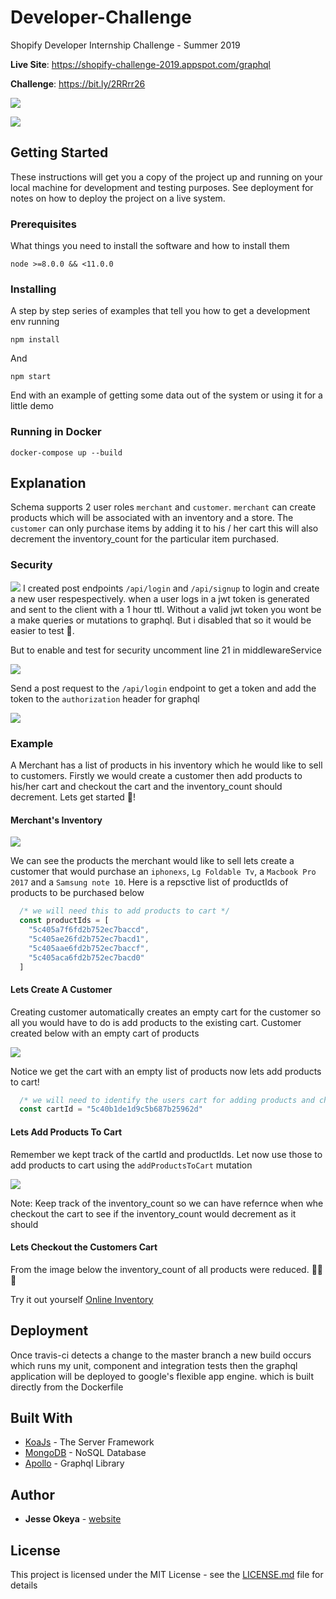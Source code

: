# Developer-Challenge

Shopify Developer Internship Challenge - Summer 2019

**Live Site**: https://shopify-challenge-2019.appspot.com/graphql <br/>

**Challenge**: https://bit.ly/2RRrr26 <br/>

![](/images/design.png?raw=true)

![](/images/graphql.png?raw=true)

## Getting Started

These instructions will get you a copy of the project up and running on your local machine for development and testing purposes. See deployment for notes on how to deploy the project on a live system.

### Prerequisites

What things you need to install the software and how to install them

```
node >=8.0.0 && <11.0.0
```

### Installing

A step by step series of examples that tell you how to get a development env running

```
npm install
```

And

```
npm start
```

End with an example of getting some data out of the system or using it for a little demo

### Running in Docker

```
docker-compose up --build
```

## Explanation
Schema supports 2 user roles `merchant` and `customer`. `merchant` can create products which will be associated with an inventory and a store. The `customer` can only purchase items by adding it to his / her cart this will also decrement the inventory_count for the particular item purchased.

### Security
![](/images/secure.png?raw=true)
I created post endpoints `/api/login` and `/api/signup` to login and create a new user respespectively. when a user logs in a jwt token is generated and sent to the client with a 1 hour ttl. Without a valid jwt token you wont be a make queries or mutations to graphql. But i disabled that so it would be easier to test 🙂.

But to enable and test for security uncomment line 21 in middlewareService 

![](/images/authHeader.png?raw=true)

Send a post request to the `/api/login` endpoint to get a token and add the token to the `authorization` header for graphql

![](/images/postman.png?raw=true)

### Example
A Merchant has a list of products in his inventory which he would like to sell to customers. Firstly we would create a customer then add products to his/her cart and checkout the cart and the inventory_count should decrement. Lets get started 🏁!

#### Merchant's Inventory
![](/images/merchant.png?raw=true)

We can see the products the merchant would like to sell lets create a customer that would purchase an `iphonexs`, `Lg Foldable Tv`, a `Macbook Pro 2017` and a `Samsung note 10`. Here is a repsctive list of productIds of products to be purchased below

```js
  /* we will need this to add products to cart */
  const productIds = [
    "5c405a7f6fd2b752ec7baccd", 
    "5c405ae26fd2b752ec7bacd1", 
    "5c405aae6fd2b752ec7baccf", 
    "5c405aca6fd2b752ec7bacd0"
  ]
```

#### Lets Create A Customer 
Creating customer automatically creates an empty cart for the customer so all you would have to do is add products to the existing cart. Customer created below with an empty cart of products

![](/images/mockUser.png?raw=true)

Notice we get the cart with an empty list of products now lets add products to cart!

```js
  /* we will need to identify the users cart for adding products and checking out */
  const cartId = "5c40b1de1d9c5b687b25962d"
```
#### Lets Add Products To Cart
Remember we kept track of the cartId and productIds. Let now use those to add products to cart using the `addProductsToCart` mutation

![](/images/addProducts.png?raw=true)

Note: Keep track of the inventory_count so we can have refernce when whe checkout the cart to see if the inventory_count would decrement as it should

#### Lets Checkout the Customers Cart
From the image below the inventory_count of all products were reduced. 🎉🎉🎉

Try it out yourself [Online Inventory](https://shopify-challenge-2019.appspot.com/graphql)


## Deployment
Once travis-ci detects a change to the master branch a new build occurs which runs my unit, component and integration tests then the graphql application will be deployed to google's flexible app engine. which is built directly from the Dockerfile

## Built With

* [KoaJs](https://koajs.com) - The Server Framework
* [MongoDB](https://www.mongodb.com) - NoSQL Database
* [Apollo](https://www.apollographql.com) - Graphql Library

## Author

* **Jesse Okeya** - [website](http://jesseokeya.com)

## License

This project is licensed under the MIT License - see the [LICENSE.md](https://github.com/jesseokeya/Developer-Challenge/blob/master/LICENSE) file for details
